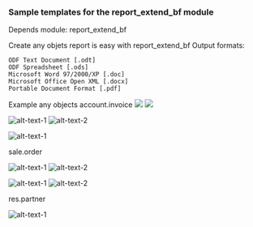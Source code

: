 ### Sample templates for the report_extend_bf module
Depends module: report_extend_bf

Create any objets report is easy with report_extend_bf
Output formats:

    ODF Text Document [.odt]
    ODF Spreadsheet [.ods]
    Microsoft Word 97/2000/XP [.doc]
    Microsoft Office Open XML [.docx]
    Portable Document Format [.pdf]



Example any objects
account.invoice
<img src="images_tmpls/img_01.png"/> <img src="images_tmpls/img_02.png"/>

![alt-text-1](images_tmpls/img_01.png "title-1") ![alt-text-2](images_tmpls/img_02.png "title-2")

![alt-text-1](images_tmpls/img_03.png "title-1")

sale.order

![alt-text-1](images_tmpls/img_04.png "title-1") ![alt-text-2](images_tmpls/img_05.png "title-2")

![alt-text-1](images_tmpls/img_06.png "title-1") ![alt-text-2](images_tmpls/img_07.png "title-2")

res.partner

![alt-text-1](images_tmpls/img_o8.png "title-1")